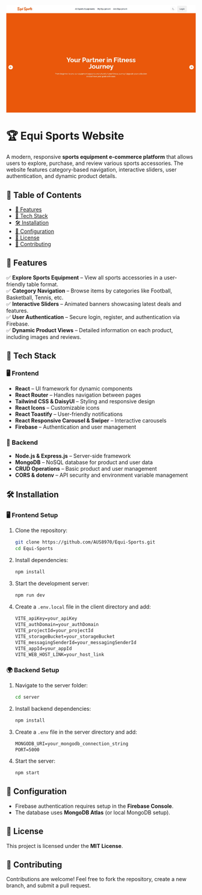 <img src="https://github.com/AUS8970/Equi-Sports/blob/main/Screenshot%202025-02-05%2017415.jpg" alt="Web Image" border="0">

# 🏆 **Equi Sports Website**  

A modern, responsive **sports equipment e-commerce platform** that allows users to explore, purchase, and review various sports accessories. The website features category-based navigation, interactive sliders, user authentication, and dynamic product details.

## 📌 **Table of Contents**  
- [🌟 Features](#-features)  
- [🚀 Tech Stack](#-tech-stack)  
- [🛠️ Installation](#️-installation)  
- [🔧 Configuration](#-configuration)  
- [📜 License](#-license)  
- [🤝 Contributing](#-contributing)  

## 🌟 **Features**  
✅ **Explore Sports Equipment** – View all sports accessories in a user-friendly table format.  
✅ **Category Navigation** – Browse items by categories like Football, Basketball, Tennis, etc.  
✅ **Interactive Sliders** – Animated banners showcasing latest deals and features.  
✅ **User Authentication** – Secure login, register, and authentication via Firebase.  
✅ **Dynamic Product Views** – Detailed information on each product, including images and reviews.  

## 🚀 **Tech Stack**  

### 🖥️ Frontend  
- **React** – UI framework for dynamic components  
- **React Router** – Handles navigation between pages  
- **Tailwind CSS & DaisyUI** – Styling and responsive design  
- **React Icons** – Customizable icons  
- **React Toastify** – User-friendly notifications  
- **React Responsive Carousel & Swiper** – Interactive carousels  
- **Firebase** – Authentication and user management  

### 🔗 Backend  
- **Node.js & Express.js** – Server-side framework  
- **MongoDB** – NoSQL database for product and user data  
- **CRUD Operations** – Basic product and user management  
- **CORS & dotenv** – API security and environment variable management  

## 🛠️ **Installation**  

### 🖥️ **Frontend Setup**  
1. Clone the repository:  
   ```sh
   git clone https://github.com/AUS8970/Equi-Sports.git
   cd Equi-Sports
   ```
2. Install dependencies:  
   ```sh
   npm install
   ```
3. Start the development server:  
   ```sh
   npm run dev
   ```
3. Create a `.env.local` file in the client directory and add:  
   ```env
   VITE_apiKey=your_apiKey
   VITE_authDomain=your_authDomain
   VITE_projectId=your_projectId
   VITE_storageBucket=your_storageBucket
   VITE_messagingSenderId=your_messagingSenderId
   VITE_appId=your_appId
   VITE_WEB_HOST_LINK=your_host_link
   ```

### 🌍 **Backend Setup**  
1. Navigate to the server folder:  
   ```sh
   cd server
   ```
2. Install backend dependencies:  
   ```sh
   npm install
   ```
3. Create a `.env` file in the server directory and add:  
   ```env
   MONGODB_URI=your_mongodb_connection_string
   PORT=5000
   ```
4. Start the server:  
   ```sh
   npm start
   ```

## 🔧 **Configuration**  
- Firebase authentication requires setup in the **Firebase Console**.  
- The database uses **MongoDB Atlas** (or local MongoDB setup).  

## 📜 **License**  
This project is licensed under the **MIT License**.  

## 🤝 **Contributing**  
Contributions are welcome! Feel free to fork the repository, create a new branch, and submit a pull request. 
